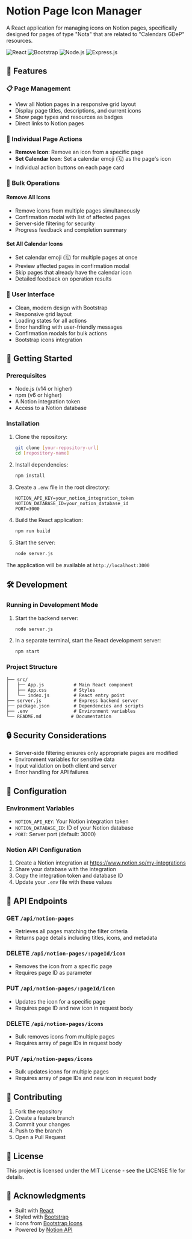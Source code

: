 # Notion Page Icon Manager

A React application for managing icons on Notion pages, specifically designed for pages of type "Nota" that are related to "Calendars GDeP" resources.

![React](https://img.shields.io/badge/React-20232A?style=for-the-badge&logo=react&logoColor=61DAFB)
![Bootstrap](https://img.shields.io/badge/Bootstrap-563D7C?style=for-the-badge&logo=bootstrap&logoColor=white)
![Node.js](https://img.shields.io/badge/Node.js-43853D?style=for-the-badge&logo=node.js&logoColor=white)
![Express.js](https://img.shields.io/badge/Express.js-404D59?style=for-the-badge)

## 🌟 Features

### 📋 Page Management
- View all Notion pages in a responsive grid layout
- Display page titles, descriptions, and current icons
- Show page types and resources as badges
- Direct links to Notion pages

### 🎯 Individual Page Actions
- **Remove Icon**: Remove an icon from a specific page
- **Set Calendar Icon**: Set a calendar emoji (🗓️) as the page's icon
- Individual action buttons on each page card

### 🔄 Bulk Operations
#### Remove All Icons
- Remove icons from multiple pages simultaneously
- Confirmation modal with list of affected pages
- Server-side filtering for security
- Progress feedback and completion summary

#### Set All Calendar Icons
- Set calendar emoji (🗓️) for multiple pages at once
- Preview affected pages in confirmation modal
- Skip pages that already have the calendar icon
- Detailed feedback on operation results

### 💅 User Interface
- Clean, modern design with Bootstrap
- Responsive grid layout
- Loading states for all actions
- Error handling with user-friendly messages
- Confirmation modals for bulk actions
- Bootstrap icons integration

## 🚀 Getting Started

### Prerequisites
- Node.js (v14 or higher)
- npm (v6 or higher)
- A Notion integration token
- Access to a Notion database

### Installation

1. Clone the repository:
   ```bash
   git clone [your-repository-url]
   cd [repository-name]
   ```

2. Install dependencies:
   ```bash
   npm install
   ```

3. Create a `.env` file in the root directory:
   ```env
   NOTION_API_KEY=your_notion_integration_token
   NOTION_DATABASE_ID=your_notion_database_id
   PORT=3000
   ```

4. Build the React application:
   ```bash
   npm run build
   ```

5. Start the server:
   ```bash
   node server.js
   ```

The application will be available at `http://localhost:3000`

## 🛠️ Development

### Running in Development Mode

1. Start the backend server:
   ```bash
   node server.js
   ```

2. In a separate terminal, start the React development server:
   ```bash
   npm start
   ```

### Project Structure
```
├── src/
│   ├── App.js           # Main React component
│   ├── App.css          # Styles
│   └── index.js         # React entry point
├── server.js            # Express backend server
├── package.json         # Dependencies and scripts
├── .env                 # Environment variables
└── README.md           # Documentation
```

## 🔒 Security Considerations
- Server-side filtering ensures only appropriate pages are modified
- Environment variables for sensitive data
- Input validation on both client and server
- Error handling for API failures

## 🔧 Configuration

### Environment Variables
- `NOTION_API_KEY`: Your Notion integration token
- `NOTION_DATABASE_ID`: ID of your Notion database
- `PORT`: Server port (default: 3000)

### Notion API Configuration
1. Create a Notion integration at https://www.notion.so/my-integrations
2. Share your database with the integration
3. Copy the integration token and database ID
4. Update your `.env` file with these values

## 📝 API Endpoints

### GET `/api/notion-pages`
- Retrieves all pages matching the filter criteria
- Returns page details including titles, icons, and metadata

### DELETE `/api/notion-pages/:pageId/icon`
- Removes the icon from a specific page
- Requires page ID as parameter

### PUT `/api/notion-pages/:pageId/icon`
- Updates the icon for a specific page
- Requires page ID and new icon in request body

### DELETE `/api/notion-pages/icons`
- Bulk removes icons from multiple pages
- Requires array of page IDs in request body

### PUT `/api/notion-pages/icons`
- Bulk updates icons for multiple pages
- Requires array of page IDs and new icon in request body

## 🤝 Contributing
1. Fork the repository
2. Create a feature branch
3. Commit your changes
4. Push to the branch
5. Open a Pull Request

## 📄 License
This project is licensed under the MIT License - see the LICENSE file for details.

## 🙏 Acknowledgments
- Built with [React](https://reactjs.org/)
- Styled with [Bootstrap](https://getbootstrap.com/)
- Icons from [Bootstrap Icons](https://icons.getbootstrap.com/)
- Powered by [Notion API](https://developers.notion.com/)
